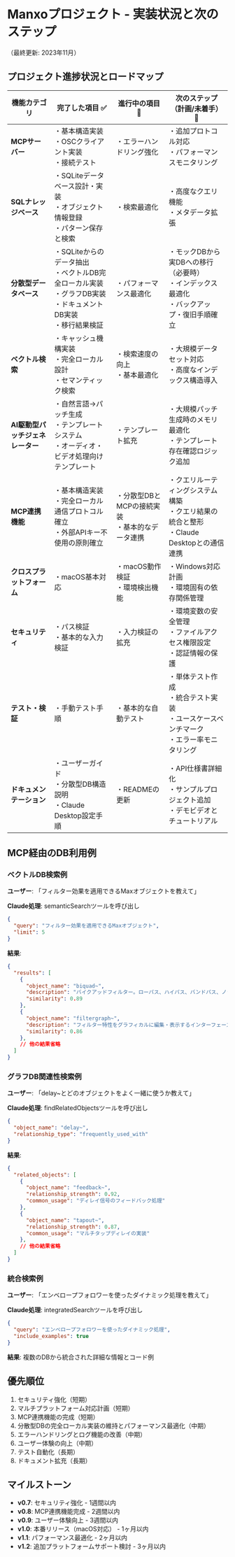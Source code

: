 # Manxoプロジェクト - 実装状況と次のステップ
（最終更新: 2023年11月）

## プロジェクト進捗状況とロードマップ

| 機能カテゴリ | 完了した項目 ✅ | 進行中の項目 🔄 | 次のステップ（計画/未着手）📝 |
|------------|-------------|--------------|--------------------------|
| **MCPサーバー** | ・基本構造実装<br>・OSCクライアント実装<br>・接続テスト | ・エラーハンドリング強化 | ・追加プロトコル対応<br>・パフォーマンスモニタリング |
| **SQLナレッジベース** | ・SQLiteデータベース設計・実装<br>・オブジェクト情報登録<br>・パターン保存と検索 | ・検索最適化 | ・高度なクエリ機能<br>・メタデータ拡張 |
| **分散型データベース** | ・SQLiteからのデータ抽出<br>・ベクトルDB完全ローカル実装<br>・グラフDB実装<br>・ドキュメントDB実装<br>・移行結果検証 | ・パフォーマンス最適化 | ・モックDBから実DBへの移行（必要時）<br>・インデックス最適化<br>・バックアップ・復旧手順確立 |
| **ベクトル検索** | ・キャッシュ機構実装<br>・完全ローカル設計<br>・セマンティック検索 | ・検索速度の向上<br>・基本最適化 | ・大規模データセット対応<br>・高度なインデックス構造導入 |
| **AI駆動型パッチジェネレーター** | ・自然言語→パッチ生成<br>・テンプレートシステム<br>・オーディオ・ビデオ処理向けテンプレート | ・テンプレート拡充 | ・大規模パッチ生成時のメモリ最適化<br>・テンプレート存在確認ロジック追加 |
| **MCP連携機能** | ・基本構造実装<br>・完全ローカル通信プロトコル確立<br>・外部APIキー不使用の原則確立 | ・分散型DBとMCPの接続実装<br>・基本的なデータ連携 | ・クエリルーティングシステム構築<br>・クエリ結果の統合と整形<br>・Claude Desktopとの通信連携 |
| **クロスプラットフォーム** | ・macOS基本対応 | ・macOS動作検証<br>・環境検出機能 | ・Windows対応計画<br>・環境固有の依存関係管理 |
| **セキュリティ** | ・パス検証<br>・基本的な入力検証 | ・入力検証の拡充 | ・環境変数の安全管理<br>・ファイルアクセス権限設定<br>・認証情報の保護 |
| **テスト・検証** | ・手動テスト手順 | ・基本的な自動テスト | ・単体テスト作成<br>・統合テスト実装<br>・ユースケースベンチマーク<br>・エラー率モニタリング |
| **ドキュメンテーション** | ・ユーザーガイド<br>・分散型DB構造説明<br>・Claude Desktop設定手順 | ・READMEの更新 | ・API仕様書詳細化<br>・サンプルプロジェクト追加<br>・デモビデオとチュートリアル |

## MCP経由のDB利用例

### ベクトルDB検索例
**ユーザー**: 「フィルター効果を適用できるMaxオブジェクトを教えて」

**Claude処理**: semanticSearchツールを呼び出し
```json
{
  "query": "フィルター効果を適用できるMaxオブジェクト",
  "limit": 5
}
```

**結果**:
```json
{
  "results": [
    {
      "object_name": "biquad~",
      "description": "バイクアッドフィルター。ローパス、ハイパス、バンドパス、ノッチなど様々なフィルタータイプを適用できる",
      "similarity": 0.89
    },
    {
      "object_name": "filtergraph~",
      "description": "フィルター特性をグラフィカルに編集・表示するインターフェース",
      "similarity": 0.86
    },
    // 他の結果省略
  ]
}
```

### グラフDB関連性検索例
**ユーザー**: 「delay~とどのオブジェクトをよく一緒に使うか教えて」

**Claude処理**: findRelatedObjectsツールを呼び出し
```json
{
  "object_name": "delay~",
  "relationship_type": "frequently_used_with"
}
```

**結果**:
```json
{
  "related_objects": [
    {
      "object_name": "feedback~",
      "relationship_strength": 0.92,
      "common_usage": "ディレイ信号のフィードバック処理"
    },
    {
      "object_name": "tapout~",
      "relationship_strength": 0.87,
      "common_usage": "マルチタップディレイの実装"
    },
    // 他の結果省略
  ]
}
```

### 統合検索例
**ユーザー**: 「エンベロープフォロワーを使ったダイナミック処理を教えて」

**Claude処理**: integratedSearchツールを呼び出し
```json
{
  "query": "エンベロープフォロワーを使ったダイナミック処理",
  "include_examples": true
}
```

**結果**: 複数のDBから統合された詳細な情報とコード例

## 優先順位
1. セキュリティ強化（短期）
2. マルチプラットフォーム対応計画（短期）
3. MCP連携機能の完成（短期）
4. 分散型DBの完全ローカル実装の維持とパフォーマンス最適化（中期）
5. エラーハンドリングとログ機能の改善（中期）
6. ユーザー体験の向上（中期）
7. テスト自動化（長期）
8. ドキュメント拡充（長期）

## マイルストーン
- **v0.7**: セキュリティ強化 - 1週間以内
- **v0.8**: MCP連携機能完成 - 2週間以内
- **v0.9**: ユーザー体験向上 - 3週間以内
- **v1.0**: 本番リリース（macOS対応） - 1ヶ月以内
- **v1.1**: パフォーマンス最適化 - 2ヶ月以内
- **v1.2**: 追加プラットフォームサポート検討 - 3ヶ月以内
